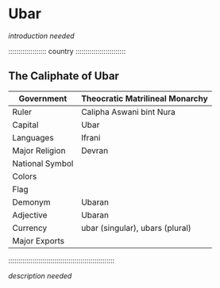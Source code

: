 # Ubar

*introduction needed*

::::::::::::::::::: country :::::::::::::::::::::::::
## The Caliphate of Ubar

| Government      | Theocratic Matrilineal Monarchy |
| --------------- | ------------------------------- |
| Ruler           | Calipha Aswani bint Nura        |
| Capital         | Ubar                            |
| Languages       | Ifrani                          |
| Major Religion  | Devran                          |
| National Symbol |                                 |
| Colors          |                                 |
| Flag            |                                 |
| Demonym         | Ubaran                          |
| Adjective       | Ubaran                          |
| Currency        | ubar (singular), ubars (plural) |
| Major Exports   |                                 |
:::::::::::::::::::::::::::::::::::::::::::::::::::::

*description needed*

